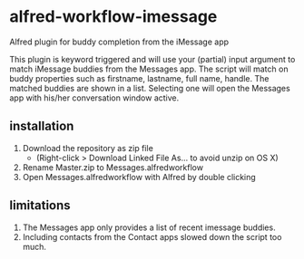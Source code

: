 # alfred-workflow-imessage
Alfred plugin for buddy completion from the iMessage app

This plugin is keyword triggered and will use your (partial) input argument to match iMessage buddies from the Messages app. The script will match on buddy properties such as firstname, lastname, full name, handle. The matched buddies are shown in a list. Selecting one will open the Messages app with his/her conversation window active.

## installation

1. Download the repository as zip file 
	- (Right-click > Download Linked File As... to avoid unzip on OS X)
2. Rename Master.zip to Messages.alfredworkflow
3. Open Messages.alfredworkflow with Alfred by double clicking

## limitations
1. The Messages app only provides a list of recent imessage buddies.
2. Including contacts from the Contact apps slowed down the script too much.